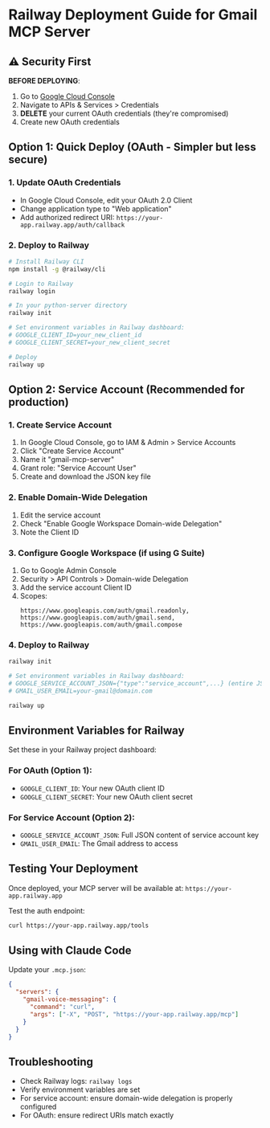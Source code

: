 # Railway Deployment Guide for Gmail MCP Server

## ⚠️ Security First

**BEFORE DEPLOYING**: 
1. Go to [Google Cloud Console](https://console.cloud.google.com/)
2. Navigate to APIs & Services > Credentials
3. **DELETE** your current OAuth credentials (they're compromised)
4. Create new OAuth credentials

## Option 1: Quick Deploy (OAuth - Simpler but less secure)

### 1. Update OAuth Credentials
- In Google Cloud Console, edit your OAuth 2.0 Client
- Change application type to "Web application"
- Add authorized redirect URI: `https://your-app.railway.app/auth/callback`

### 2. Deploy to Railway
```bash
# Install Railway CLI
npm install -g @railway/cli

# Login to Railway
railway login

# In your python-server directory
railway init

# Set environment variables in Railway dashboard:
# GOOGLE_CLIENT_ID=your_new_client_id
# GOOGLE_CLIENT_SECRET=your_new_client_secret

# Deploy
railway up
```

## Option 2: Service Account (Recommended for production)

### 1. Create Service Account
1. In Google Cloud Console, go to IAM & Admin > Service Accounts
2. Click "Create Service Account"
3. Name it "gmail-mcp-server"
4. Grant role: "Service Account User"
5. Create and download the JSON key file

### 2. Enable Domain-Wide Delegation
1. Edit the service account
2. Check "Enable Google Workspace Domain-wide Delegation"  
3. Note the Client ID

### 3. Configure Google Workspace (if using G Suite)
1. Go to Google Admin Console
2. Security > API Controls > Domain-wide Delegation
3. Add the service account Client ID
4. Scopes: 
   ```
   https://www.googleapis.com/auth/gmail.readonly,
   https://www.googleapis.com/auth/gmail.send,
   https://www.googleapis.com/auth/gmail.compose
   ```

### 4. Deploy to Railway
```bash
railway init

# Set environment variables in Railway dashboard:
# GOOGLE_SERVICE_ACCOUNT_JSON={"type":"service_account",...} (entire JSON content)
# GMAIL_USER_EMAIL=your-gmail@domain.com

railway up
```

## Environment Variables for Railway

Set these in your Railway project dashboard:

### For OAuth (Option 1):
- `GOOGLE_CLIENT_ID`: Your new OAuth client ID
- `GOOGLE_CLIENT_SECRET`: Your new OAuth client secret

### For Service Account (Option 2):
- `GOOGLE_SERVICE_ACCOUNT_JSON`: Full JSON content of service account key
- `GMAIL_USER_EMAIL`: The Gmail address to access

## Testing Your Deployment

Once deployed, your MCP server will be available at:
`https://your-app.railway.app`

Test the auth endpoint:
```bash
curl https://your-app.railway.app/tools
```

## Using with Claude Code

Update your `.mcp.json`:
```json
{
  "servers": {
    "gmail-voice-messaging": {
      "command": "curl",
      "args": ["-X", "POST", "https://your-app.railway.app/mcp"]
    }
  }
}
```

## Troubleshooting

- Check Railway logs: `railway logs`
- Verify environment variables are set
- For service account: ensure domain-wide delegation is properly configured
- For OAuth: ensure redirect URIs match exactly